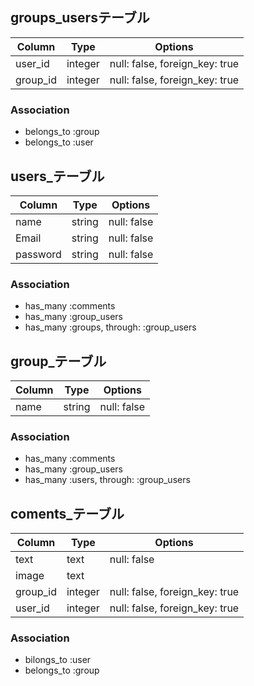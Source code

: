 ## groups_usersテーブル

|Column|Type|Options|
|------|----|-------|
|user_id|integer|null: false, foreign_key: true|
|group_id|integer|null: false, foreign_key: true|

### Association
- belongs_to :group
- belongs_to :user


## users_テーブル
|Column|Type|Options|
|------|----|-------|
|name|string|null: false|
|Email|string|null: false|
|password|string|null: false|

### Association
- has_many :comments
- has_many :group_users
- has_many :groups, through: :group_users
 

## group_テーブル
|Column|Type|Options|
|------|----|-------|
|name|string|null: false|

### Association
- has_many :comments
- has_many :group_users
- has_many :users, through: :group_users


## coments_テーブル
|Column|Type|Options|
|------|----|-------|
|text|text|null: false|
|image|text|
|group_id|integer|null: false, foreign_key: true|
|user_id|integer|null: false, foreign_key: true|

### Association
- bilongs_to :user
- belongs_to :group

